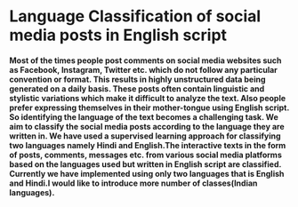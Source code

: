 # Language Classification of social media posts in English script

#### Most of the times people post comments on social media websites such as Facebook, Instagram, Twitter etc. which do not follow any particular convention or format. This results in highly unstructured data being generated on a daily basis. These posts often contain linguistic and stylistic variations which make it difficult to analyze the text. Also people prefer expressing themselves in their mother-tongue using English script. So identifying the language of the text becomes a challenging task. We aim to classify the social media posts according to the language they are written in. We have used a supervised learning approach for classifying two languages namely Hindi and English.The interactive texts in the form of posts, comments, messages etc. from various social media platforms based on the languages used but written in English script are classified. Currently we have implemented using only two languages that is English and Hindi.I would like to introduce more number of classes(Indian languages).
